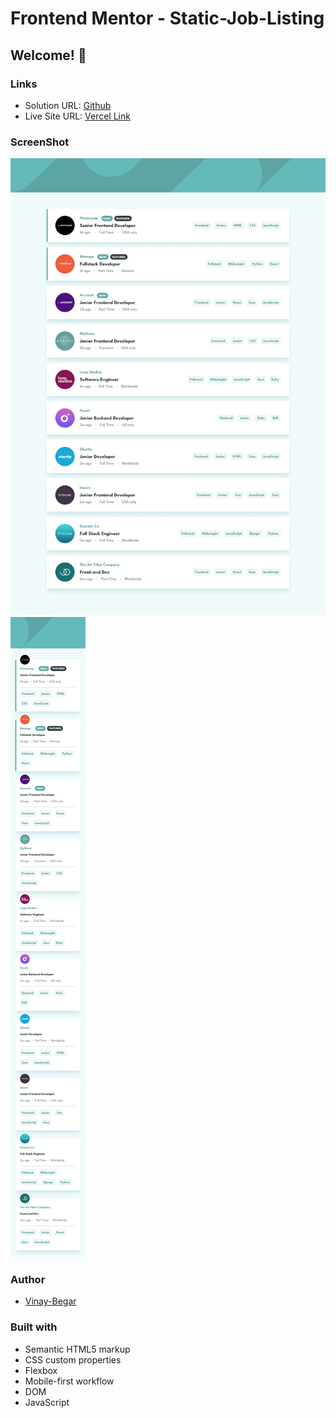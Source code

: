 # Frontend Mentor - Static-Job-Listing
## Welcome! 👋

### Links

- Solution URL: [Github](https://github.com/vinay-begar/JavaScript-Mini-Projects/tree/main/Static-Job-Listing)
- Live Site URL: [Vercel Link](https://vercel.com/vinay-begars-projects/static-job-listing)

### ScreenShot

![Desktop](./design/desktop-design.jpg)
![Mobile](./design/mobile-design.jpg)

### Author

- [Vinay-Begar](https://www.linkedin.com/in/vinay-begar/)


### Built with

- Semantic HTML5 markup
- CSS custom properties
- Flexbox
- Mobile-first workflow
- DOM
- JavaScript